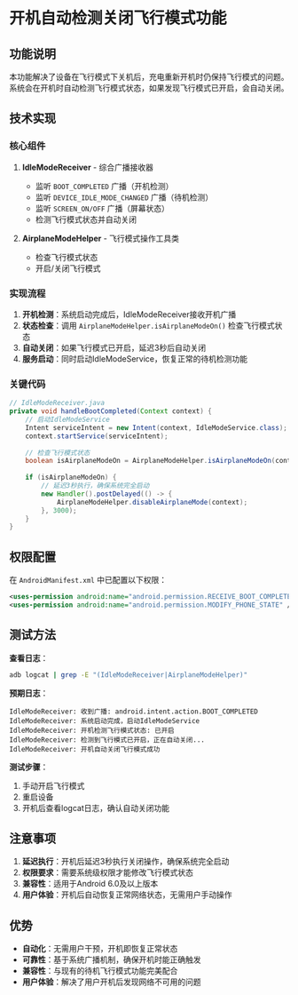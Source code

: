 # 开机自动检测关闭飞行模式功能

## 功能说明

本功能解决了设备在飞行模式下关机后，充电重新开机时仍保持飞行模式的问题。系统会在开机时自动检测飞行模式状态，如果发现飞行模式已开启，会自动关闭。

## 技术实现

### 核心组件

1. **IdleModeReceiver** - 综合广播接收器
   - 监听 `BOOT_COMPLETED` 广播（开机检测）
   - 监听 `DEVICE_IDLE_MODE_CHANGED` 广播（待机检测）
   - 监听 `SCREEN_ON/OFF` 广播（屏幕状态）
   - 检测飞行模式状态并自动关闭

2. **AirplaneModeHelper** - 飞行模式操作工具类
   - 检查飞行模式状态
   - 开启/关闭飞行模式

### 实现流程

1. **开机检测**：系统启动完成后，IdleModeReceiver接收开机广播
2. **状态检查**：调用 `AirplaneModeHelper.isAirplaneModeOn()` 检查飞行模式状态
3. **自动关闭**：如果飞行模式已开启，延迟3秒后自动关闭
4. **服务启动**：同时启动IdleModeService，恢复正常的待机检测功能

### 关键代码

```java
// IdleModeReceiver.java
private void handleBootCompleted(Context context) {
    // 启动IdleModeService
    Intent serviceIntent = new Intent(context, IdleModeService.class);
    context.startService(serviceIntent);
    
    // 检查飞行模式状态
    boolean isAirplaneModeOn = AirplaneModeHelper.isAirplaneModeOn(context);
    
    if (isAirplaneModeOn) {
        // 延迟3秒执行，确保系统完全启动
        new Handler().postDelayed(() -> {
            AirplaneModeHelper.disableAirplaneMode(context);
        }, 3000);
    }
}
```

## 权限配置

在 `AndroidManifest.xml` 中已配置以下权限：

```xml
<uses-permission android:name="android.permission.RECEIVE_BOOT_COMPLETED" />
<uses-permission android:name="android.permission.MODIFY_PHONE_STATE" />
```

## 测试方法

**查看日志**：
```bash
adb logcat | grep -E "(IdleModeReceiver|AirplaneModeHelper)"
```

**预期日志**：
```
IdleModeReceiver: 收到广播: android.intent.action.BOOT_COMPLETED
IdleModeReceiver: 系统启动完成，启动IdleModeService
IdleModeReceiver: 开机检测飞行模式状态: 已开启
IdleModeReceiver: 检测到飞行模式已开启，正在自动关闭...
IdleModeReceiver: 开机自动关闭飞行模式成功
```

**测试步骤**：
1. 手动开启飞行模式
2. 重启设备
3. 开机后查看logcat日志，确认自动关闭功能

## 注意事项

1. **延迟执行**：开机后延迟3秒执行关闭操作，确保系统完全启动
2. **权限要求**：需要系统级权限才能修改飞行模式状态
3. **兼容性**：适用于Android 6.0及以上版本
4. **用户体验**：开机后自动恢复正常网络状态，无需用户手动操作

## 优势

- **自动化**：无需用户干预，开机即恢复正常状态
- **可靠性**：基于系统广播机制，确保开机时能正确触发
- **兼容性**：与现有的待机飞行模式功能完美配合
- **用户体验**：解决了用户开机后发现网络不可用的问题
